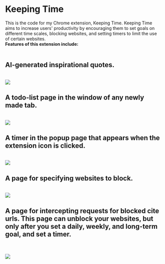 <h1> Keeping Time </h1>
This is the code for my Chrome extension, Keeping Time.
Keeping Time aims to increase users' productivity by encouraging them to set goals on different time scales, blocking websites, and setting timers to limit the use of certain websites. <br>
<b> Features of this extension include: </b> <br> <br>

<h2>AI-generated inspirational quotes.</h2> <br>
<img src="https://i.imgur.com/OibfoPF.png">
<h2> A todo-list page in the window of any newly made tab. </h2> <br>
<img src="https://i.imgur.com/IqFDKsc.png">
<h2> A timer in the popup page that appears when the extension icon is clicked. </h2> <br>
<img src="https://i.imgur.com/UOBJMwo.png">
<h2> A page for specifying websites to block. </h2> <br>
<img src="https://i.imgur.com/bBcmvqY.png">
<h2>A page for intercepting requests for blocked cite urls. This page can unblock your websites, but only after you set a daily, weekly, and long-term goal, and set a timer. </h2><br>
<br>
<img src="https://i.imgur.com/W4pCsOq.png">

